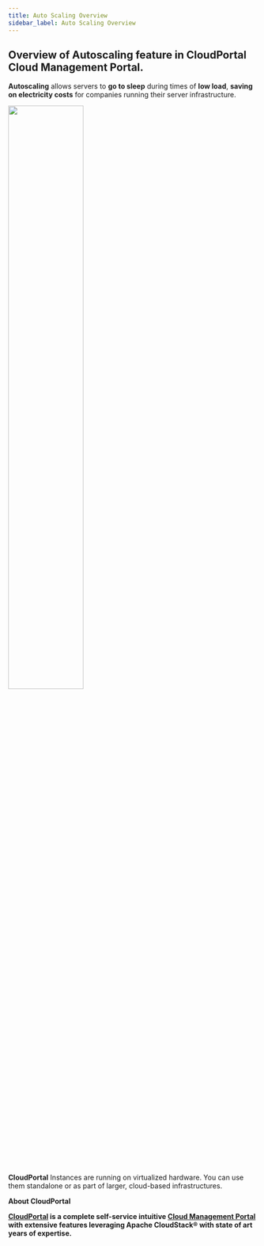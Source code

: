 ```yaml
---
title: Auto Scaling Overview
sidebar_label: Auto Scaling Overview
---
```


## Overview of Autoscaling feature in CloudPortal Cloud Management Portal.

**Autoscaling** allows servers to **go to sleep** during times of **low load**, **saving on electricity costs** for companies running their server infrastructure.

<img src="/img/Autoscaling/7Autoscaling-CloudPortalCloudmanagementPortal.png" width="55%" />

**CloudPortal** Instances are running on virtualized hardware. You can use them standalone or as part of larger, cloud-based infrastructures.

**About CloudPortal**

**[CloudPortal](https://www.youtube.com/watch?v=nyV8oE3dfXs) is a complete self-service intuitive [Cloud Management Portal](https://www.CloudPortal.com/) with extensive features leveraging Apache CloudStack® with state of art years of expertise.**
